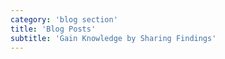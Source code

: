 ```yaml
---
category: 'blog section'
title: 'Blog Posts'
subtitle: 'Gain Knowledge by Sharing Findings'
---
```

